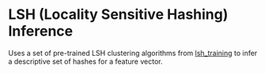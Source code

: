# LSH (Locality Sensitive Hashing) Inference

Uses a set of pre-trained LSH clustering algorithms from [lsh_training](lsh_training) to infer a descriptive set of hashes for a feature vector.
